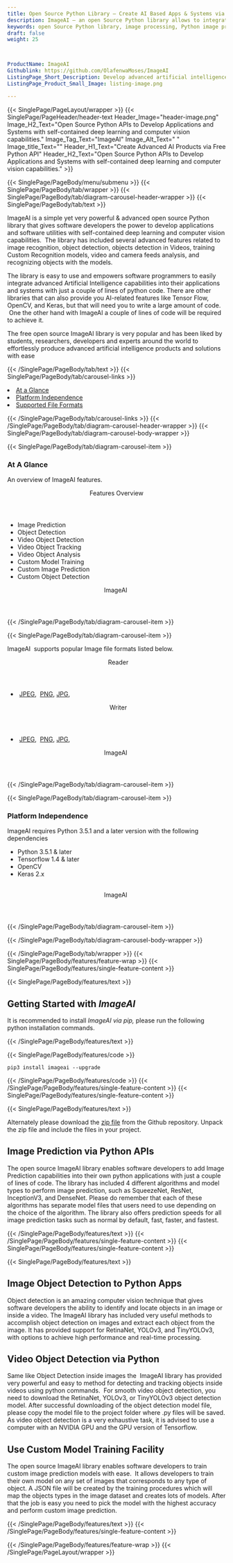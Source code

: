 ```yaml
---
title: Open Source Python Library – Create AI Based Apps & Systems via Python
description: ImageAI – an open Source Python library allows to integrate advanced AI capabilities to your apps (self-contained Deep Learning & Computer Vision Capabilities).
keywords: open Source Python library, image processing, Python image processing, Image Prediction Object Detection,  image processing library, Python AI capabilities, Python image API, Transform images in PHP, Image Recognition, Object Detection, Video Detection and Analysis, Custom Recognition Training
draft: false
weight: 25



ProductName: ImageAI
Githublink: https://github.com/OlafenwaMoses/ImageAI
ListingPage_Short_Description: Develop advanced artificial intelligence products and solutions with ease via Python API.
ListingPage_Product_Small_Image: listing-image.png 

---
```


{{< SinglePage/PageLayout/wrapper >}}
{{< SinglePage/PageHeader/header-text
Header_Image="header-image.png"
Image_H2_Text="Open Source Python APIs to Develop Applications and Systems with self-contained deep learning and computer vision capabilities."
Image_Tag_Text="ImageAI"
Image_Alt_Text=" "
Image_title_Text=""
Header_H1_Text="Create Advanced AI Products via Free Python API"
Header_H2_Text="Open Source Python APIs to Develop Applications and Systems with self-contained deep learning and computer vision capabilities." >}}

{{< SinglePage/PageBody/menu/submenu >}}
{{< SinglePage/PageBody/tab/wrapper >}}
{{< SinglePage/PageBody/tab/diagram-carousel-header-wrapper >}}
{{< SinglePage/PageBody/tab/text >}}



<p>ImageAI is a simple yet very powerful & advanced open source Python library that gives software developers the power to develop applications and software utilities with self-contained deep learning and computer vision capabilities.  The library has included several advanced features related to image recognition, object detection, objects detection in Videos, training Custom Recognition models, video and camera feeds analysis, and recognizing objects with the models.</p>
<p>The library is easy to use and empowers software programmers to easily integrate advanced Artificial Intelligence capabilities into their applications and systems with just a couple of lines of python code. There are other libraries that can also provide you AI-related features like Tensor Flow, OpenCV, and Keras, but that will need you to write a large amount of code.  One the other hand with ImageAI a couple of lines of code will be required to achieve it.</p>
<p>The free open source ImageAI library is very popular and has been liked by students, researchers, developers and experts around the world to effortlessly produce advanced artificial intelligence products and solutions with ease</p>

{{< /SinglePage/PageBody/tab/text >}}
{{< SinglePage/PageBody/tab/carousel-links >}}

<li data-target="#diagramcarousel" data-slide-to="0"><a href="#">At a Glance</a></li>
<li data-target="#diagramcarousel" data-slide-to="2"><a href="#">Platform Independence</a></li>
<li data-target="#diagramcarousel" data-slide-to="1"><a class="activetab" href="#">Supported File Formats</a></li>


{{< /SinglePage/PageBody/tab/carousel-links >}}
{{< /SinglePage/PageBody/tab/diagram-carousel-header-wrapper >}}
{{< SinglePage/PageBody/tab/diagram-carousel-body-wrapper >}}

{{< SinglePage/PageBody/tab/diagram-carousel-item >}}
<h3>At A Glance</h3>
<p>An overview of ImageAI features.</p>
<div class="diagram1 d1-poi">
<div class="d1-row">
<div class="d1-col d1-right"><header>Features Overview</header>
<ul>
<li>Image Prediction</li>
<li>Object Detection</li>
<li>Video Object Detection</li>
<li>Video Object Tracking</li>
<li>Video Object Analysis</li>
<li>Custom Model Training</li>
<li>Custom Image Prediction</li>
<li>Custom Object Detection</li>
</ul>
</div>
</div>
<div class="d1-logo" style="border: none;"><header>ImageAI </header><footer><small></small></footer></div>
<!--/logo--></div>
<!--/diagram1-->
{{< /SinglePage/PageBody/tab/diagram-carousel-item >}}

{{< SinglePage/PageBody/tab/diagram-carousel-item >}}
<p>ImageAI  supports popular Image file formats listed below.</p>
<div class="diagram1 d2  d1-poi">
<div class="d1-row">
<div class="d1-col d1-left"><header><i class="fa fa-arrows-v "> </i> Reader</header>
<ul>
<li> <a href="https://wiki.fileformat.com/image/jpeg/">JPEG</a>,  <a href="https://wiki.fileformat.com/image/png/">PNG</a>, <a href="https://wiki.fileformat.com/image/jpg/">JPG</a>, </li>
</ul>
</div>
<!--/left-->
<div class="d1-col d1-right"><header><i class="fa  fa-long-arrow-down"> </i> Writer</header>
<ul>
<li> <a href="https://wiki.fileformat.com/image/jpeg/">JPEG</a>,  <a href="https://wiki.fileformat.com/image/png/">PNG</a>, <a href="https://wiki.fileformat.com/image/jpg/">JPG</a>, </li>
</ul>
</div>
<!--/right--></div>
<!--/row-->
<div class="d1-logo" style="border: none;"><header>ImageAI </header><footer><small></small></footer></div>
<!--/logo--></div>
<!--/diagram2-->
{{< /SinglePage/PageBody/tab/diagram-carousel-item >}}

{{< SinglePage/PageBody/tab/diagram-carousel-item >}}
<h3>Platform Independence</h3>
<p>ImageAI requires Python 3.5.1 and a later version with the following dependencies</p>
<div class="diagram1 d1-poi">
<div class="d1-row">
<div class="d1-col d1-right">
<ul>
<li>Python 3.5.1 & later</li>
<li>Tensorflow 1.4 & later </li>
<li>OpenCV</li>
<li>Keras 2.x</li>
</ul>
<!--/right--></div>
<!--/left-->
<div class="d1-col d1-right"> </div>
<!--/right--></div>
<!--/row-->
<div class="d1-logo" style="border: none;"><header>ImageAI </header><footer><small></small></footer></div>
<!--/logo--></div>
<!--/diagram2 -->
{{< /SinglePage/PageBody/tab/diagram-carousel-item >}}

{{< /SinglePage/PageBody/tab/diagram-carousel-body-wrapper >}}

{{< /SinglePage/PageBody/tab/wrapper >}}
{{< SinglePage/PageBody/features/feature-wrap >}}
{{< SinglePage/PageBody/features/single-feature-content >}}

{{< SinglePage/PageBody/features/text >}}
<h2 class="h2title">Getting Started with <em>ImageAI</em></h2>
<p>It is recommended to install <em>ImageAI via pip,</em> please run the following python installation commands.</p>
{{< /SinglePage/PageBody/features/text >}}

{{< SinglePage/PageBody/features/code >}}
<pre><code class="html">pip3 install imageai --upgrade</code></pre>


{{< /SinglePage/PageBody/features/code >}}
{{< /SinglePage/PageBody/features/single-feature-content >}}
{{< SinglePage/PageBody/features/single-feature-content >}}

{{< SinglePage/PageBody/features/text >}}
<p>Alternately please download the <a href="https://github.com/OlafenwaMoses/ImageAI/archive/master.zip">zip file</a> from the Github repository. Unpack the zip file and include the files in your project.</p>
<h2 class="h2title">Image Prediction via Python APIs</h2>
<p>The open source ImageAI library enables software developers to add Image Prediction capabilities into their own python applications with just a couple of lines of code. The library has included 4 different algorithms and model types to perform image prediction, such as SqueezeNet, ResNet, InceptionV3, and DenseNet. Please do remember that each of these algorithms has separate model files that users need to use depending on the choice of the algorithm. The library also offers prediction speeds for all image prediction tasks such as normal by default, fast, faster, and fastest.</p>

{{< /SinglePage/PageBody/features/text >}}
{{< /SinglePage/PageBody/features/single-feature-content >}}
{{< SinglePage/PageBody/features/single-feature-content >}}

{{< SinglePage/PageBody/features/text >}}
<h2 class="h2title">Image Object Detection to Python Apps</h2>
<p>Object detection is an amazing computer vision technique that gives software developers the ability to identify and locate objects in an image or inside a video. The ImageAI library has included very useful methods to accomplish object detection on images and extract each object from the image. It has provided support for RetinaNet, YOLOv3, and TinyYOLOv3, with options to achieve high performance and real-time processing.</p>
<h2 class="h2title">Video Object Detection via Python</h2>
<p>Same like Object Detection inside images the  ImageAI library has provided very powerful and easy to method for detecting and tracking objects inside videos using python commands.  For smooth video object detection, you need to download the RetinaNet, YOLOv3, or TinyYOLOv3 object detection model. After successful downloading of the object detection model file, please copy the model file to the project folder where .py files will be saved. As video object detection is a very exhaustive task, it is advised to use a computer with an NVIDIA GPU and the GPU version of Tensorflow.</p>
<h2 class="h2title">Use Custom Model Training Facility</h2>
<p>The open source ImageAI library enables software developers to train custom image prediction models with ease.  It allows developers to train their own model on any set of images that corresponds to any type of object. A JSON file will be created by the training procedures which will map the objects types in the image dataset and creates lots of models. After that the job is easy you need to pick the model with the highest accuracy and perform custom image prediction.</p>

{{< /SinglePage/PageBody/features/text >}}
{{< /SinglePage/PageBody/features/single-feature-content >}}

{{< /SinglePage/PageBody/features/feature-wrap >}}
{{< /SinglePage/PageLayout/wrapper >}}